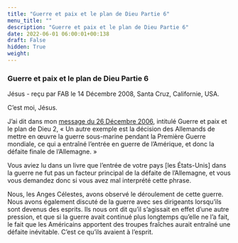 ```yaml
---
title: "Guerre et paix et le plan de Dieu Partie 6"
menu_title: ""
description: "Guerre et paix et le plan de Dieu Partie 6"
date: 2022-06-01 06:00:01+00:138
draft: False
hidden: True
weight:
---
```

### Guerre et paix et le plan de Dieu Partie 6

Jésus - reçu par FAB le 14 Décembre 2008, Santa Cruz, Californie, USA.

C’est moi, Jésus.

J’ai dit dans mon [message du 26 Décembre 2006](/fr-contemporary-messages/fr-contemporary-messages-by-date-order/fr-contemporary-messages-2006/fr-2006-12-26-2-fab-jesus/), intitulé Guerre et paix et le plan de Dieu 2, « Un autre exemple est la décision des Allemands de mettre en œuvre la guerre sous-marine pendant la Première Guerre mondiale, ce qui a entraîné l’entrée en guerre de l’Amérique, et donc la défaite finale de l’Allemagne. »

Vous aviez lu dans un livre que l’entrée de votre pays [les États-Unis] dans la guerre ne fut pas un facteur principal de la défaite de l’Allemagne, et vous vous demandez donc si vous avez mal interprété cette phrase.

Nous, les Anges Célestes, avons observé le déroulement de cette guerre. Nous avons également discuté de la guerre avec ses dirigeants lorsqu’ils sont devenus des esprits. Ils nous ont dit qu’il s’agissait en effet d’une autre pression, et que si la guerre avait continué plus longtemps qu’elle ne l’a fait, le fait que les Américains apportent des troupes fraîches aurait entraîné une défaite inévitable. C’est ce qu’ils avaient à l’esprit.